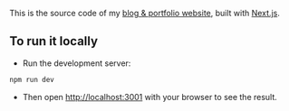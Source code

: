 This is the source code of my [blog & portfolio website](https://istvan-kreisz.com), built with [Next.js](https://nextjs.org/).

## To run it locally

-   Run the development server:

```bash
npm run dev
```

-   Then open [http://localhost:3001](http://localhost:3001) with your browser to see the result.
